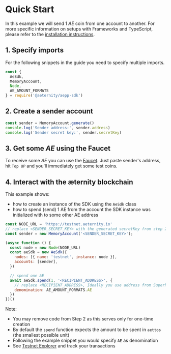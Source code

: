 # Quick Start
In this example we will send 1 _AE_ coin from one account to another.
For more specific information on setups with Frameworks and TypeScript, please refer to the [installation instructions](./README.md).

## 1. Specify imports
For the following snippets in the guide you need to specify multiple imports.

```js
const {
  AeSdk,
  MemoryAccount,
  Node,
  AE_AMOUNT_FORMATS
} = require('@aeternity/aepp-sdk')
```

## 2. Create a sender account

```js
const sender = MemoryAccount.generate()
console.log('Sender address:', sender.address)
console.log('Sender secret key:', sender.secretKey)
```

## 3. Get some _AE_ using the Faucet
To receive some _AE_ you can use the [Faucet](https://faucet.aepps.com/). Just paste sender's address, hit `Top UP` and you'll immediately get some test coins.

## 4. Interact with the æternity blockchain
This example shows:

- how to create an instance of the SDK using the `AeSdk` class
- how to spend (send) 1 AE from the account the SDK instance was initialized with to some other AE address

```js
const NODE_URL = 'https://testnet.aeternity.io'
// replace <SENDER_SECRET_KEY> with the generated secretKey from step 2
const sender = new MemoryAccount('<SENDER_SECRET_KEY>');

(async function () {
  const node = new Node(NODE_URL)
  const aeSdk = new AeSdk({
    nodes: [{ name: 'testnet', instance: node }],
    accounts: [sender],
  })

  // spend one AE
  await aeSdk.spend(1, '<RECIPIENT_ADDRESS>', {
    // replace <RECIPIENT_ADDRESS>, Ideally you use address from Superhero Wallet you have created before
    denomination: AE_AMOUNT_FORMATS.AE
  })
})()
```

Note:

- You may remove code from Step 2 as this serves only for one-time creation
- By default the `spend` function expects the amount to be spent in `aettos` (the smallest possible unit)
- Following the example snippet you would specify `AE` as denomination
- See [Testnet Explorer](https://testnet.aescan.io/) and track your transactions
